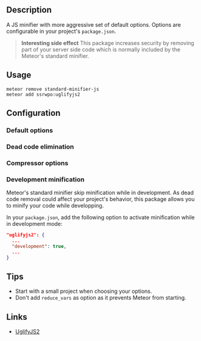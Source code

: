 ## Description
A JS minifier with more aggressive set of default options. Options are configurable
in your project's `package.json`.

> **Interesting side effect** This package increases security by removing part of
your server side code which is normally included by the Meteor's standard minifier.

## Usage
```
meteor remove standard-minifier-js
meteor add ssrwpo:uglifyjs2
```

## Configuration
### Default options
### Dead code elimination
### Compressor options
### Development minification
Meteor's standard minifier skip minification while in development. As dead code
removal could affect your project's behavior, this package allows you to minify
your code while developping.

In your `package.json`, add the following option to activate minification while
in development mode:
```json
"uglifyjs2": {
  ...
  "development": true,
  ...
}
```

## Tips
* Start with a small project when choosing your options.
* Don't add `reduce_vars` as option as it prevents Meteor from starting.

## Links
* [UglifyJS2](https://github.com/mishoo/UglifyJS2)
